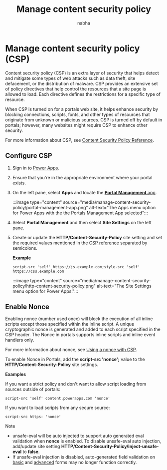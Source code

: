 ﻿---
title: Manage content security policy
description: Learn how to manage content security policy
author: nabha

ms.topic: conceptual
ms.custom: 
ms.date: 06/15/2022
ms.subservice: portals
ms.author: nabha
ms.reviewer: ndoelman
contributors:
    - nickdoelman
    - nageshbhat-msft
    - ProfessorKendrick
---

# Manage content security policy (CSP)

Content security policy (CSP) is an extra layer of security that helps detect and mitigate some types of web attacks such as data theft, site defacement, or the distribution of malware. CSP provides an extensive set of policy directives that help control the resources that a site page is allowed to load. Each directive defines the restrictions for a specific type of resource.

When CSP is turned on for a portals web site, it helps enhance security by blocking connections, scripts, fonts, and other types of resources that originate from unknown or malicious sources. CSP is turned off by default in portals; however, many websites might require CSP to enhance other security.

For more information about CSP, see [Content Security Policy Reference](https://content-security-policy.com/).

## Configure CSP

1. Sign in to [Power Apps](https://make.powerapps.com).

1. Ensure that you're in the appropriate environment where your portal exists.

1. On the left pane, select **Apps** and locate the [**Portal Management** app](configure-portal.md).

    :::image type="content" source="media/manage-content-security-policy/portal-management-app.png" alt-text="The Apps menu option for Power Apps with the the Portals Management App selected":::

1. Select **Portal Management** and then select **Site Settings** on the left pane.

1. Create or update the **HTTP/Content-Security-Policy** site setting and set the required values mentioned in the [CSP reference](https://content-security-policy.com/) separated by semicolons.

    **Example**

    `script-src 'self' https://js.example.com;style-src 'self' https://css.example.com`

    :::image type="content" source="media/manage-content-security-policy/http-content-security-policy.png" alt-text="The Site Settings menu option for Power Apps.":::

## Enable Nonce

Enabling nonce (number used once) will block the execution of all inline scripts except those specified within the inline script. A unique cryptographic nonce is generated and added to each script specified in the CSP header. The Nonce in portals supports inline scripts and inline event handlers only.

For more information about nonce, see [Using a nonce with CSP](https://content-security-policy.com/nonce/).

To enable Nonce in Portals, add the **script-src 'nonce';** value to the **HTTP/Content-Security-Policy** site settings.

**Examples**

If you want a strict policy and don't want to allow script loading from sources outside of portals:

`script-src 'self' content.powerapps.com 'nonce'`

If you want to load scripts from any secure source:

`script-src https: 'nonce'`

> [!NOTE]
> - unsafe-eval will be auto injected to support auto generated eval validation when **nonce** is enabled. To disable unsafe-eval auto injection, add/update site setting **HTTP/Content-Security-Policy/Inject-unsafe-eval** to **false**.
> - If unsafe-eval injection is disabled, auto-generated field validation on [basic](../configure/entity-forms.md) and [advanced](../configure/web-form-properties.md) forms may no longer function correctly.




